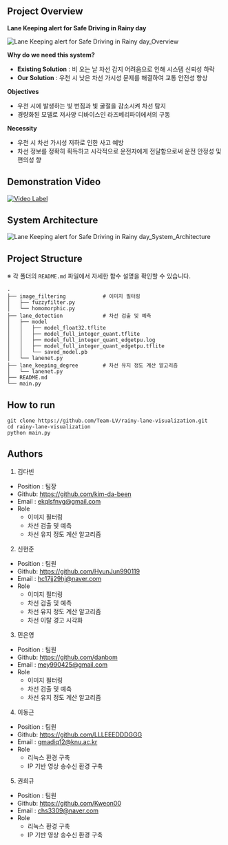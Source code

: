 ## Project Overview

**Lane Keeping alert for Safe Driving in Rainy day**

![Lane Keeping alert for Safe Driving in Rainy day_Overview](https://github.com/Team-LV/rainy-lane-visualization/assets/52441697/bcb3ba64-254f-49fe-bb85-cb0b5bb08aa8)

**Why do we need this system?**

- **Existing Solution** : 비 오는 날 차선 감지 어려움으로 인해 시스템 신뢰성 하락
- **Our Solution** : 우천 시 낮은 차선 가시성 문제를 해결하여 교통 안전성 향상

**Objectives**

 - 우천 시에 발생하는 빛 번짐과 빛 굴절을 감소시켜 차선 탐지
 - 경량화된 모델로 저사양 디바이스인 라즈베리파이에서의 구동

**Necessity**

- 우천 시 차선 가시성 저하로 인한 사고 예방
- 차선 정보를 정확히 획득하고 시각적으로 운전자에게 전달함으로써 운전 안정성 및 편의성 향

## Demonstration Video

[![Video Label](http://img.youtube.com/vi/KXsIZ9Fu6G0/0.jpg)](https://youtu.be/KXsIZ9Fu6G0')


## System Architecture

![Lane Keeping alert for Safe Driving in Rainy day_System_Architecture](https://github.com/Team-LV/rainy-lane-visualization/assets/52441697/d2c93baf-2ad2-4e91-96c1-9d149c639f67)


## Project Structure

※ 각 폴더의 `README.md` 파일에서 자세한 함수 설명을 확인할 수 있습니다.

```
.
├── image_filtering            # 이미지 필터링
│   ├── fuzzyfilter.py
│   └── homomorphic.py               
├── lane_detection             # 차선 검출 및 예측
│   ├── model
│   │   ├── model_float32.tflite
│   │   ├── model_full_integer_quant.tflite
│   │   ├── model_full_integer_quant_edgetpu.log
│   │   ├── model_full_integer_quant_edgetpu.tflite
│   │   └── saved_model.pb                
│   └── lanenet.py               
├── lane_keeping_degree        # 차선 유지 정도 계산 알고리즘
│   └── lanenet.py               
├── README.md
└── main.py
```

## How to run

```shell
git clone https://github.com/Team-LV/rainy-lane-visualization.git
cd rainy-lane-visualization
python main.py
```

## Authors

1. 김다빈

- Position : 팀장
- Github: <https://github.com/kim-da-been>
- Email : ekqlsfnvg@gmail.com
- Role
  - 이미지 필터링
  - 차선 검출 및 예측
  - 차선 유지 정도 계산 알고리즘

2. 신현준

- Position : 팀원
- Github: <https://github.com/HyunJun990119>
- Email : hc17jj29hj@naver.com
- Role
  - 이미지 필터링
  - 차선 검출 및 예측
  - 차선 유지 정도 계산 알고리즘
  - 차선 이탈 경고 시각화

3. 민은영

- Position : 팀원
- Github: <https://github.com/danbom>
- Email : mey990425@gmail.com
- Role
  - 이미지 필터링
  - 차선 검출 및 예측
  - 차선 유지 정도 계산 알고리즘

4. 이동근

- Position : 팀원
- Github: <https://github.com/LLLEEEDDDGGG>
- Email : gmadiq12@knu.ac.kr
- Role
  - 리눅스 환경 구축
  - IP 기반 영상 송수신 환경 구축
 
5. 권희규

- Position : 팀원
- Github: <https://github.com/Kweon00>
- Email : chs3309@naver.com
- Role
  - 리눅스 환경 구축
  - IP 기반 영상 송수신 환경 구축
